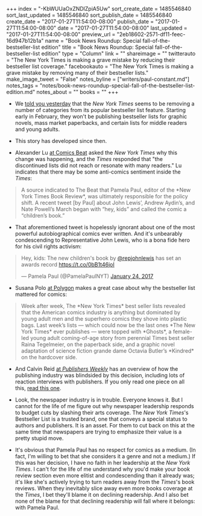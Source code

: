 +++
index = "-KbWUUaOxZNDlZpiA5Uw"
sort_create_date = 1485546840
sort_last_updated = 1485546840
sort_publish_date = 1485546840
create_date = "2017-01-27T11:54:00-08:00"
publish_date = "2017-01-27T11:54:00-08:00"
date = "2017-01-27T11:54:00-08:00"
last_updated = "2017-01-27T11:54:00-08:00"
preview_url = "2eb18602-2571-df11-feec-16d947b12b1a"
name = "Book News Roundup: Special fall-of-the-bestseller-list edition"
title = "Book News Roundup: Special fall-of-the-bestseller-list edition"
type = "Column"
link = ""
shareimage = ""
twitterauto = "The New York Times is making a grave mistake by reducing their bestseller list coverage."
facebookauto = "The New York Times is making a grave mistake by removing many of their bestseller lists."
make_image_tweet = "False"
notes_byline = ["writers/paul-constant.md"]
notes_tags = "notes/book-news-roundup-special-fall-of-the-bestseller-list-edition.md"
notes_about = ""
books = ""
+++
* We [told you yesterday](http://www.seattlereviewofbooks.com/notes/2017/01/26/the-new-york-times-bestseller-list-is-getting-downsized/) that the *New York Times* seems to be removing a number of categories from its popular bestseller list feature. Starting early in February, they won't be publishing bestseller lists for graphic novels, mass market paperbacks, and certain lists for middle readers and young adults. 

* This story has developed since then.

* Alexander Lu [at Comics Beat](http://www.comicsbeat.com/the-stunning-reason-why-the-ny-times-eliminated-comics-related-bestseller-lists/) asked the *New York Times* why this change was happening, and the *Times* responded that "the discontinued lists did not reach or resonate with many readers." Lu indicates that there may be some anti-comics sentiment inside the *Times*:

<blockquote>A source indicated to The Beat that Pamela Paul, editor of the *New York Times Book Review*, was ultimately responsible for the policy shift. A recent tweet [by Paul] about John Lewis’, Andrew Aydin’s, and Nate Powell’s March began with “hey, kids” and called the comic a “children’s book.”</blockquote>

* That aforementioned tweet is hopelessly ignorant about one of the most powerful autobiographical comics ever written. And it's unbearably condescending to Representative John Lewis, who is a bona fide hero for his civil rights activism:

<blockquote class="twitter-tweet" data-lang="en"><p lang="en" dir="ltr">Hey, kids: The new children&#39;s book by <a href="https://twitter.com/repjohnlewis">@repjohnlewis</a> has set an awards record <a href="https://t.co/0bB1t46joI">https://t.co/0bB1t46joI</a></p>&mdash; Pamela Paul (@PamelaPaulNYT) <a href="https://twitter.com/PamelaPaulNYT/status/823952792175964161">January 24, 2017</a></blockquote>

* Susana Polo [at Polygon](http://www.polygon.com/2017/1/26/14401436/new-york-times-graphic-novel-list) makes a great case about why the bestseller list mattered for comics:

<blockquote>Week after week, The *New York Times* best seller lists revealed that the American comics industry is anything but dominated by young adult men and the superhero comics they shove into plastic bags. Last week’s lists — which could now be the last ones *The New York Times* ever publishes — were topped with *Ghosts*, a female-led young adult coming-of-age story from perennial Times best seller Raina Tegelmeier, on the paperback side, and a graphic novel adaptation of science fiction grande dame Octavia Butler’s *Kindred* on the hardcover side.</blockquote>

* And Calvin Reid [at *Publishers Weekly*](http://www.publishersweekly.com/pw/by-topic/industry-news/publisher-news/article/72617-publishers-respond-to-losing-some-new-york-times-bestseller-lists.html) has an overview of how the publishing industry was blindsided by this decision, including lots of reaction interviews with publishers. If you only read one piece on all this, [read this one](http://www.publishersweekly.com/pw/by-topic/industry-news/publisher-news/article/72617-publishers-respond-to-losing-some-new-york-times-bestseller-lists.html).

* Look, the newspaper industry is in trouble. Everyone knows it. But I cannot for the life of me figure out why newspaper leadership responds to budget cuts by slashing their arts coverage. The *New York Times*'s Bestseller List is a trusted brand, one that conveys a special status to authors and publishers. It is an asset. For them to cut back on this at the same time that newspapers are trying to emphasize their value is a pretty stupid move.

* It's obvious that Pamela Paul has no respect for comics as a medium. (In fact, I'm willing to bet that she considers it a genre and not a medium.) If this was her decision, I have no faith in her leadership at the *New York Times*. I can't for the life of me understand why you'd make your book review section even more elitist and condescending than it already was; it's like she's actively trying to turn readers away from the *Times*'s book reviews. When they inevitably slice away even more books coverage at the *Times*, I bet they'll blame it on declining readership. And I also bet none of the blame for that declining readership will fall where it belongs: with Pamela Paul.
